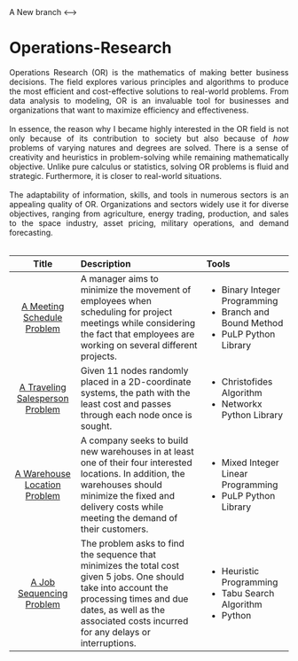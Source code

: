 <!--> A New branch <-->

# Operations-Research

<div align='justify';> 
  
Operations Research (OR) is the mathematics of making better business decisions. The field explores various principles and algorithms to produce the most efficient and cost-effective solutions to real-world problems. From data analysis to modeling, OR is an invaluable tool for businesses and organizations that want to maximize efficiency and effectiveness. <br /> <br />
  In essence, the reason why I became highly interested in the OR field is not only because of its contribution to society but also because of *how* problems of varying natures and degrees are solved. There is a sense of creativity and heuristics in problem-solving while remaining mathematically objective. Unlike pure calculus or statistics, solving OR problems is fluid and strategic. Furthermore, it is closer to real-world situations. <br /><br />
  The adaptability of information, skills, and tools in numerous sectors is an appealing quality of OR. Organizations and sectors widely use it for diverse objectives, ranging from agriculture, energy trading, production, and sales to the space industry, asset pricing, military operations, and demand forecasting. <br /> <br />

</div>

|Title                                    |Description                            |Tools                                   |
|:---------------------------------------:|:--------------------------------------|:---------------------------------------|
|[A Meeting Schedule Problem][TSP1]|A manager aims to minimize the movement of employees when scheduling for project meetings while considering the fact that employees are working on several different projects.|<ul><li>Binary Integer Programming</li> <li>Branch and Bound Method</li> <li>PuLP Python Library</li></ul>|
|[A Traveling Salesperson Problem][TSP2]|Given 11 nodes randomly placed in a 2D-coordinate systems, the path with the least cost and passes through each node once is sought.|<ul><li>Christofides Algorithm</li> <li>Networkx Python Library</li></ul>|
|[A Warehouse Location Problem][WLP1]|A company seeks to build new warehouses in at least one of their four interested locations. In addition, the warehouses should minimize the fixed and delivery costs while meeting the demand of their customers.|<ul><li>Mixed Integer Linear Programming</li> <li>PuLP Python Library</li></ul>|
|[A Job Sequencing Problem][JSP1]|The problem asks to find the sequence that minimizes the total cost given 5 jobs. One should take into account the processing times and due dates, as well as the associated costs incurred for any delays or interruptions.|<ul><li>Heuristic Programming</li> <li>Tabu Search Algorithm</li> <li>Python</li></ul>|

[TSP1]: https://github.com/JPReyes07/Operations-Research/blob/db04998115078985b15e736deda8acd1ebe79542/Traveling%20Salesperson%20Problem%20%5B1%5D.md
[TSP2]: https://github.com/JPReyes07/Operations-Research/blob/db04998115078985b15e736deda8acd1ebe79542/Traveling%20Salesperson%20Problem%20%5B2%5D.ipynb
[WLP1]: https://github.com/JPReyes07/Operations-Research/blob/db04998115078985b15e736deda8acd1ebe79542/Warehouse%20Location%20Problem%20%5B1%5D.md
[JSP1]: https://github.com/JPReyes07/Operations-Research/blob/02f3bb5869bb385e5f5a481560919d5a4567b123/Job%20Sequencing%20Problem%20%5B1%5D.md

